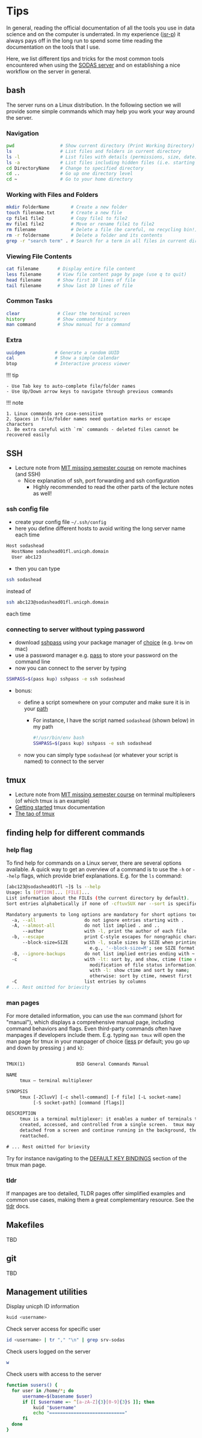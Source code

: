 # Tips

In general, reading the official documentation of all the tools you use in data
science and on the computer is underrated.
In my experience ([jsr-p](https://github.com/jsr-p)) it always pays off in the
long run to spend some time reading the documentation on the tools that I use.

Here, we list different tips and tricks for the most common tools encountered
when using the [SODAS server](cph-sodas.github.io/server/) and on establishing
a nice workflow on the server in general.

## bash

The server runs on a Linux distribution. In the following section we will provide
some simple commands which may help you work your way around the server.

### Navigation

```bash
pwd                 # Show current directory (Print Working Directory)
ls                  # List files and folders in current directory
ls -l               # List files with details (permissions, size, date)
ls -a               # List files including hidden files (i.e. starting with `.`)
cd DirectoryName    # Change to specified directory
cd ..               # Go up one directory level
cd ~                # Go to your home directory
```

### Working with Files and Folders

```bash
mkdir FolderName        # Create a new folder
touch filename.txt      # Create a new file
cp file1 file2          # Copy file1 to file2
mv file1 file2          # Move or rename file1 to file2
rm filename             # Delete a file (be careful, no recycling bin!)
rm -r foldername        # Delete a folder and its contents
grep -r "search term" . # Search for a term in all files in current directory
```

### Viewing File Contents

```bash
cat filename       # Display entire file content
less filename      # View file content page by page (use q to quit)
head filename      # Show first 10 lines of file
tail filename      # Show last 10 lines of file
```

### Common Tasks

```bash
clear              # Clear the terminal screen
history            # Show command history
man command        # Show manual for a command
```

### Extra

```bash
uuidgen           # Generate a random UUID
cal               # Show a simple calendar
btop              # Interactive process viewer
```

!!! tip

    - Use Tab key to auto-complete file/folder names
    - Use Up/Down arrow keys to navigate through previous commands

!!! note

    1. Linux commands are case-sensitive
    2. Spaces in file/folder names need quotation marks or escape characters
    3. Be extra careful with `rm` commands - deleted files cannot be recovered easily

## SSH

- Lecture note from [MIT missing semester course](https://missing.csail.mit.edu/2020/command-line/#remote-machines) on remote machines (and SSH)
  - Nice explanation of ssh, port forwarding and ssh configuration
    - Highly recommended to read the other parts of the lecture notes as well!

### ssh config file

- create your config file `~/.ssh/config`
- here you define different hosts to avoid writing the long server name each
  time

```bash
Host sodashead
  HostName sodashead01fl.unicph.domain
  User abc123
```

- then you can type

```bash
ssh sodashead
```

instead of

```bash
ssh abc123@sodashead01fl.unicph.domain
```

each time

### connecting to server without typing password

- download [sshpass](https://linux.die.net/man/1/sshpass) using your package
  manager of [choice](https://formulae.brew.sh/formula/sshpass) (e.g. `brew` on mac)
- use a password manager e.g. [pass](https://www.passwordstore.org/) to store
  your password on the command line
- now you can connect to the server by typing

```bash
SSHPASS=$(pass kup) sshpass -e ssh sodashead
```

- bonus:

  - define a script somewhere on your computer and make sure it is in your [path](https://www.digitalocean.com/community/tutorials/how-to-view-and-update-the-linux-path-environment-variable)

    - For instance, I have the script named `sodashead` (shown below) in my path

      ```bash
      #!/usr/bin/env bash
      SSHPASS=$(pass kup) sshpass -e ssh sodashead
      ```

  - now you can simply type `sodashead` (or whatever your script is named) to
    connect to the server

## tmux

- Lecture note from [MIT missing semester
  course](https://missing.csail.mit.edu/2020/command-line/#terminal-multiplexers)
  on terminal multiplexers (of which tmux is an example)
- [Getting started](https://github.com/tmux/tmux/wiki/Getting-Started)
  tmux documentation
- [The tao of tmux](https://leanpub.com/the-tao-of-tmux/read)

## finding help for different commands

### help flag

To find help for commands on a Linux server, there are several options
available. A quick way to get an overview of a command is to use the `-h` or
`--help` flags, which provide brief explanations.
E.g. for the `ls` command:

```bash
[abc123@sodashead01fl ~]$ ls --help
Usage: ls [OPTION]... [FILE]...
List information about the FILEs (the current directory by default).
Sort entries alphabetically if none of -cftuvSUX nor --sort is specified.

Mandatory arguments to long options are mandatory for short options too.
  -a, --all                  do not ignore entries starting with .
  -A, --almost-all           do not list implied . and ..
      --author               with -l, print the author of each file
  -b, --escape               print C-style escapes for nongraphic characters
      --block-size=SIZE      with -l, scale sizes by SIZE when printing them;
                               e.g., '--block-size=M'; see SIZE format below
  -B, --ignore-backups       do not list implied entries ending with ~
  -c                         with -lt: sort by, and show, ctime (time of last
                               modification of file status information);
                               with -l: show ctime and sort by name;
                               otherwise: sort by ctime, newest first
  -C                         list entries by columns
# ... Rest omitted for brievity
```

### man pages

For more detailed information, you can use the `man` command (short for
"manual"), which displays a comprehensive manual page, including command
behaviors and flags. Even third-party commands often have manpages if
developers include them.
E.g. typing `man tmux` will open the man page for tmux in your manpager of
choice ([less](https://man7.org/linux/man-pages/man1/less.1.html) pr default;
you go up and down by pressing `j` and `k`):

```txt

TMUX(1)                   BSD General Commands Manual                  TMUX(1)

NAME
     tmux — terminal multiplexer

SYNOPSIS
     tmux [-2CluvV] [-c shell-command] [-f file] [-L socket-name]
          [-S socket-path] [command [flags]]

DESCRIPTION
     tmux is a terminal multiplexer: it enables a number of terminals to be
     created, accessed, and controlled from a single screen.  tmux may be
     detached from a screen and continue running in the background, then later
     reattached.

# ... Rest omitted for brievity
```

Try for instance navigating to the
[DEFAULT KEY BINDINGS](https://man7.org/linux/man-pages/man1/tmux.1.html#DEFAULT_KEY_BINDINGS)
section of the tmux man page.

### tldr

If manpages are too detailed, TLDR pages offer simplified examples and common
use cases, making them a great complementary resource.
See the [tldr](https://tldr.inbrowser.app/pages/common/tar) docs.

## Makefiles

TBD

## git

TBD

## Management utilities

Display unicph ID information

```bash
kuid <username>
```

Check server access for specific user

```bash
id <username> | tr "," "\n" | grep srv-sodas
```

Check users logged on the server

```bash
w
```

Check users with access to the server

```bash
function susers() {
  for user in /home/*; do
      username=$(basename $user)
      if [[ $username =~ ^[a-zA-Z]{3}[0-9]{3}$ ]]; then
          kuid "$username"
          echo "============================"
      fi
  done
}
```
